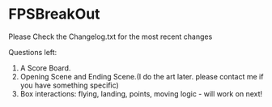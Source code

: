 # FPSBreakOut

Please Check the Changelog.txt for the most recent changes 

Questions left:

1. A Score Board.
2. Opening Scene and Ending Scene.(I do the art later. please contact me if you have something specific)
3. Box interactions: flying, landing, points, moving logic - will work on next!
